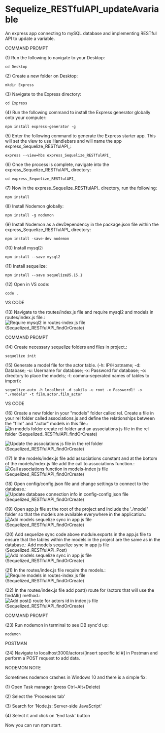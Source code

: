 # Sequelize_RESTfulAPI_updateAvariable
An express app connecting to mySQL database and implementing RESTful API to update a variable.

COMMAND PROMPT

(1) Run the following to navigate to your Desktop: 

    cd Desktop

(2) Create a new folder on Desktop: 

    mkdir Express

(3) Navigate to the Express directory: 

    cd Express

(4) Run the following command to install the Express generator globally onto your computer: 

    npm install express-generator -g

(5) Enter the following command to generate the Express starter app. This will set the view to use Handlebars and will name the app express_Sequelize_RESTfulAPI_: 

    express --view=hbs express_Sequelize_RESTfulAPI_

(6) Once the process is complete, navigate into the express_Sequelize_RESTfulAPI_ directory: 

    cd express_Sequelize_RESTfulAPI_
    
(7) Now in the express_Sequelize_RESTfulAPI_ directory, run the following: 

    npm install

(8) Install Nodemon globally: 

    npm install -g nodemon
    
(9) Install Nodemon as a devDependency in the package.json file within the express_Sequelize_RESTfulAPI_ directory:

    npm install -save-dev nodemon
    
(10) Install mysql2:

    npm install --save mysql2

(11) Install sequelize: 

    npm install --save sequelize@5.15.1

(12) Open in VS code:

    code . 


VS CODE

(13) Navigate to the routes/index.js file and require mysql2 and models in routes/index.js file.: ![Require mysql2 in routes-index js file (Sequelized_RESTfulAPI_findOrCreate)](https://user-images.githubusercontent.com/35668707/71036299-6c06a680-20eb-11ea-8e74-09cbbf12bf04.JPG)

COMMAND PROMPT

(14) Create necessary sequelize folders and files in project.:

    sequelize init

(15)  Generate a model file for the actor table. (-h: IP/Hostname; -d: Database; -u: Username for database; -x: Password for database; -o: directory to place the models; -t: comma-seperated names of tables to import):  

    sequelize-auto -h localhost -d sakila -u root -x Password1! -o "./models" -t film,actor,film_actor
    
VS CODE

(16) Create a new folder in your "models" folder called rel. Create a file in your rel folder called associations.js and define the relationships between the "film" and "actor" models in this file.: ![In models folder create rel folder and an associations js file in the rel folder (Sequelized_RESTfulAPI_findOrCreate)](https://user-images.githubusercontent.com/35668707/71036366-8c366580-20eb-11ea-9fbd-fd183ac4a200.JPG)

![Update the associations js file in the rel folder (Sequelized_RESTfulAPI_findOrCreate)](https://user-images.githubusercontent.com/35668707/71036461-c273e500-20eb-11ea-98f7-9c019dcb317a.JPG)

(17) In the models/index.js file add associations constant and at the bottom of the models/index.js file add the call to associations function.: ![Call associations function in models-index js file (Sequelized_RESTfulAPI_findOrCreate)](https://user-images.githubusercontent.com/35668707/71036764-4c23b280-20ec-11ea-92b3-21ae9a3d0e6f.JPG)

(18) Open config/config.json file and change settings to connect to the database.: ![Update database connection info in config-config json file (Sequelized_RESTfulAPI_findOrCreate)](https://user-images.githubusercontent.com/35668707/71036821-6a89ae00-20ec-11ea-8a63-23d07fad07f2.JPG)

(19) Open app.js file at the root of the project and include the './model" folder so that the models are available everywhere in the application.: ![Add models sequelize sync in app js file (Sequelized_RESTfulAPI_findOrCreate)](https://user-images.githubusercontent.com/35668707/71036937-a7ee3b80-20ec-11ea-8532-7c348c75bdf7.JPG)

(20) Add sequelize sync code above module.exports in the app.js file to ensure that the tables within the models in the project are the same as in the database.: Add models sequelize sync in app js file (Sequelized_RESTfulAPI_Post)
![Add models sequelize sync in app js file (Sequelized_RESTfulAPI_findOrCreate)](https://user-images.githubusercontent.com/35668707/71036937-a7ee3b80-20ec-11ea-8532-7c348c75bdf7.JPG)

(21) In the routes/index.js file require the models.: ![Require models in routes-index js file (Sequelized_RESTfulAPI_findOrCreate)](https://user-images.githubusercontent.com/35668707/71037169-2b0f9180-20ed-11ea-9b51-56dc2ca0d29a.JPG)

(22) In the routes/index.js file add post() route for /actors that will use the findAll() method.: ![Add post() route for actors id in index js file (Sequelized_RESTfulAPI_findOrCreate)](https://user-images.githubusercontent.com/35668707/71037210-41b5e880-20ed-11ea-9720-ec110f258b84.JPG)

COMMAND PROMPT

(23) Run nodemon in terminal to see DB sync'd up: 

    nodemon

POSTMAN

(24) Navigate to localhost3000/actors/[insert specific id #] in Postman and perform a POST request to add data.

NODEMON NOTE

Sometimes nodemon crashes in Windows 10 and there is a simple fix:

(1) Open Task manager (press Ctrl+Alt+Delete)

(2) Select the 'Processes tab'

(3) Search for 'Node.js: Server-side JavaScript'

(4) Select it and click on 'End task' button

Now you can run npm start.
